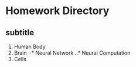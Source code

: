 # Homework Directory

## subtitle
1. Human Body
2. Brain
⋅⋅* Neural Network
..* Neural Computation 
3. Cells
